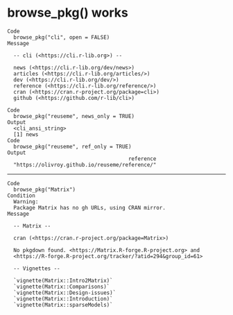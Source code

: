 # browse_pkg() works

    Code
      browse_pkg("cli", open = FALSE)
    Message
      
      -- cli (<https://cli.r-lib.org>) --
      
      news (<https://cli.r-lib.org/dev/news>)
      articles (<https://cli.r-lib.org/articles/>)
      dev (<https://cli.r-lib.org/dev/>)
      reference (<https://cli.r-lib.org/reference/>)
      cran (<https://cran.r-project.org/package=cli>)
      github (<https://github.com/r-lib/cli>)
      
    Code
      browse_pkg("reuseme", news_only = TRUE)
    Output
      <cli_ansi_string>
      [1] news
    Code
      browse_pkg("reuseme", ref_only = TRUE)
    Output
                                           reference 
      "https://olivroy.github.io/reuseme/reference/" 

---

    Code
      browse_pkg("Matrix")
    Condition
      Warning:
      Package Matrix has no gh URLs, using CRAN mirror.
    Message
      
      -- Matrix --
      
      cran (<https://cran.r-project.org/package=Matrix>)
      
      No pkgdown found. <https://Matrix.R-forge.R-project.org> and
      <https://R-forge.R-project.org/tracker/?atid=294&group_id=61>
      
      -- Vignettes --
      
      `vignette(Matrix::Intro2Matrix)`
      `vignette(Matrix::Comparisons)`
      `vignette(Matrix::Design-issues)`
      `vignette(Matrix::Introduction)`
      `vignette(Matrix::sparseModels)`

